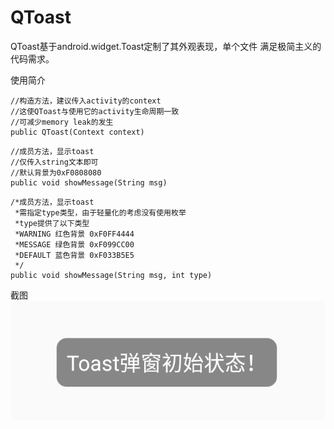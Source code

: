 # QToast
QToast基于android.widget.Toast定制了其外观表现，单个文件
满足极简主义的代码需求。

  使用简介

```
//构造方法，建议传入activity的context
//这使QToast与使用它的activity生命周期一致
//可减少memory leak的发生
public QToast(Context context) 
```

```
//成员方法，显示toast 
//仅传入string文本即可
//默认背景为0xF0808080
public void showMessage(String msg)
```

```
/*成员方法，显示toast 
 *需指定type类型，由于轻量化的考虑没有使用枚举
 *type提供了以下类型
 *WARNING 红色背景 0xF0FF4444
 *MESSAGE 绿色背景 0xF099CC00
 *DEFAULT 蓝色背景 0xF033B5E5
 */
public void showMessage(String msg, int type)
```

  截图
![avatar](https://raw.githubusercontent.com/Yanye0xFF/PictureBed/master/images/qtoast/QToast_Default.png)